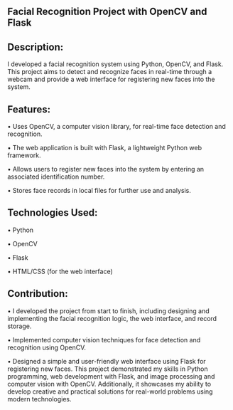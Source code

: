 ## Facial Recognition Project with OpenCV and Flask
## Description: 

I developed a facial recognition system using Python, OpenCV, and Flask. This project aims to detect and recognize faces in real-time through a webcam and provide a web interface for registering new faces into the system.

## Features:
•	Uses OpenCV, a computer vision library, for real-time face detection and recognition.

•	The web application is built with Flask, a lightweight Python web framework.

•	Allows users to register new faces into the system by entering an associated identification number.

•	Stores face records in local files for further use and analysis.

## Technologies Used:

•	Python

•	OpenCV

•	Flask

•	HTML/CSS (for the web interface)

## Contribution:

•	I developed the project from start to finish, including designing and implementing the facial recognition logic, the web interface, and record storage.

•	Implemented computer vision techniques for face detection and recognition using OpenCV.

•	Designed a simple and user-friendly web interface using Flask for registering new faces.
This project demonstrated my skills in Python programming, web development with Flask, and image processing and computer vision with OpenCV. Additionally, it showcases my ability to develop creative and practical solutions for real-world problems using modern technologies.

